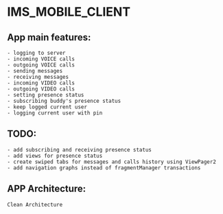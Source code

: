 # IMS_MOBILE_CLIENT 

## App main features:
    - logging to server
    - incoming VOICE calls
    - outgoing VOICE calls
    - sending messages
    - receiving messages
    - incoming VIDEO calls
    - outgoing VIDEO calls
    - setting presence status
    - subscribing buddy's presence status
    - keep logged current user
    - logging current user with pin

## TODO:
    - add subscribing and receiving presence status
    - add views for presence status
    - create swiped tabs for messages and calls history using ViewPager2
    - add navigation graphs instead of fragmentManager transactions
    

## APP Architecture:
    Clean Architecture

























